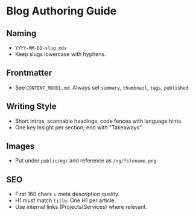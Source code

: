 # Blog Authoring Guide

## Naming
- `YYYY-MM-DD-slug.mdx`
- Keep slugs lowercase with hyphens.

## Frontmatter
- See `CONTENT_MODEL.md`. Always set `summary`, `thumbnail`, `tags`, `published`.

## Writing Style
- Short intros, scannable headings, code fences with language hints.
- One key insight per section; end with "Takeaways".

## Images
- Put under `public/og/` and reference as `/og/filename.png`.

## SEO
- First 160 chars = meta description quality.
- H1 must match `title`. One H1 per article.
- Use internal links (Projects/Services) where relevant.
